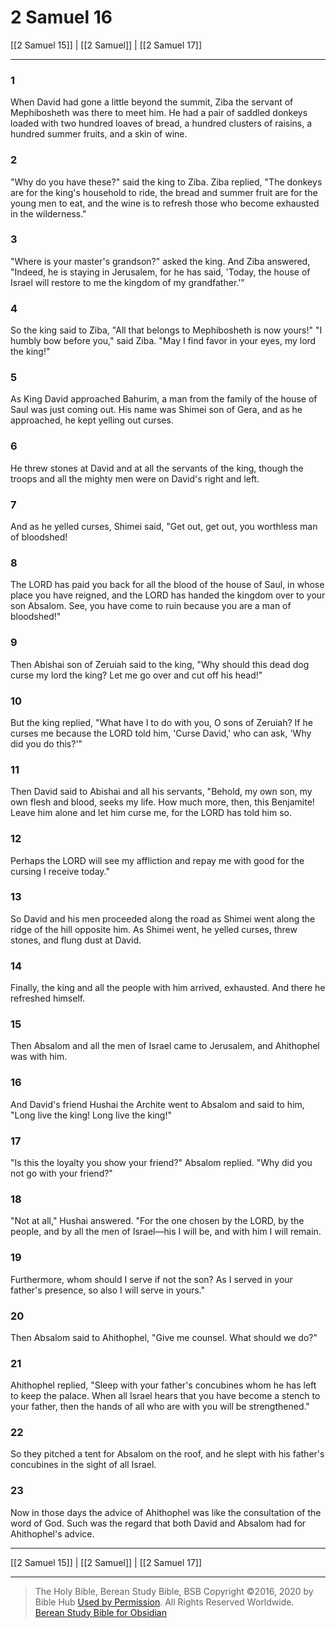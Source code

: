 # 2 Samuel 16

[[2 Samuel 15]] | [[2 Samuel]] | [[2 Samuel 17]]

---

### 1
When David had gone a little beyond the summit, Ziba the servant of Mephibosheth was there to meet him. He had a pair of saddled donkeys loaded with two hundred loaves of bread, a hundred clusters of raisins, a hundred summer fruits, and a skin of wine.

### 2
"Why do you have these?" said the king to Ziba. Ziba replied, "The donkeys are for the king's household to ride, the bread and summer fruit are for the young men to eat, and the wine is to refresh those who become exhausted in the wilderness."

### 3
"Where is your master's grandson?" asked the king. And Ziba answered, "Indeed, he is staying in Jerusalem, for he has said, 'Today, the house of Israel will restore to me the kingdom of my grandfather.'"

### 4
So the king said to Ziba, "All that belongs to Mephibosheth is now yours!" "I humbly bow before you," said Ziba. "May I find favor in your eyes, my lord the king!"

### 5
As King David approached Bahurim, a man from the family of the house of Saul was just coming out. His name was Shimei son of Gera, and as he approached, he kept yelling out curses.

### 6
He threw stones at David and at all the servants of the king, though the troops and all the mighty men were on David's right and left.

### 7
And as he yelled curses, Shimei said, "Get out, get out, you worthless man of bloodshed!

### 8
The LORD has paid you back for all the blood of the house of Saul, in whose place you have reigned, and the LORD has handed the kingdom over to your son Absalom. See, you have come to ruin because you are a man of bloodshed!"

### 9
Then Abishai son of Zeruiah said to the king, "Why should this dead dog curse my lord the king? Let me go over and cut off his head!"

### 10
But the king replied, "What have I to do with you, O sons of Zeruiah? If he curses me because the LORD told him, 'Curse David,' who can ask, 'Why did you do this?'"

### 11
Then David said to Abishai and all his servants, "Behold, my own son, my own flesh and blood, seeks my life. How much more, then, this Benjamite! Leave him alone and let him curse me, for the LORD has told him so.

### 12
Perhaps the LORD will see my affliction and repay me with good for the cursing I receive today."

### 13
So David and his men proceeded along the road as Shimei went along the ridge of the hill opposite him. As Shimei went, he yelled curses, threw stones, and flung dust at David.

### 14
Finally, the king and all the people with him arrived, exhausted. And there he refreshed himself.

### 15
Then Absalom and all the men of Israel came to Jerusalem, and Ahithophel was with him.

### 16
And David's friend Hushai the Archite went to Absalom and said to him, "Long live the king! Long live the king!"

### 17
"Is this the loyalty you show your friend?" Absalom replied. "Why did you not go with your friend?"

### 18
"Not at all," Hushai answered. "For the one chosen by the LORD, by the people, and by all the men of Israel—his I will be, and with him I will remain.

### 19
Furthermore, whom should I serve if not the son? As I served in your father's presence, so also I will serve in yours."

### 20
Then Absalom said to Ahithophel, "Give me counsel. What should we do?"

### 21
Ahithophel replied, "Sleep with your father's concubines whom he has left to keep the palace. When all Israel hears that you have become a stench to your father, then the hands of all who are with you will be strengthened."

### 22
So they pitched a tent for Absalom on the roof, and he slept with his father's concubines in the sight of all Israel.

### 23
Now in those days the advice of Ahithophel was like the consultation of the word of God. Such was the regard that both David and Absalom had for Ahithophel's advice.

---

[[2 Samuel 15]] | [[2 Samuel]] | [[2 Samuel 17]]

---

> The Holy Bible, Berean Study Bible, BSB
> Copyright &copy;2016, 2020 by Bible Hub
> [Used by Permission](https://berean.bible/terms.htm). All Rights Reserved Worldwide.
> [Berean Study Bible for Obsidian](https://github.com/gapmiss/berean-study-bible-for-obsidian)</small>

